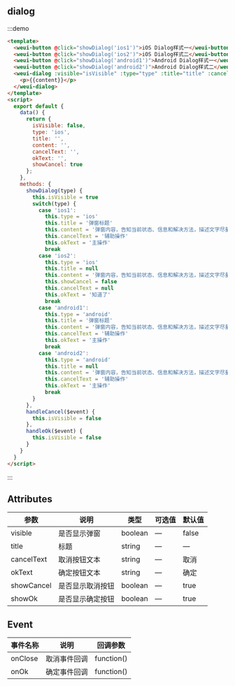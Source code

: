 ## dialog

:::demo

```html
<template>
  <weui-button @click="showDialog('ios1')">iOS Dialog样式一</weui-button>
  <weui-button @click="showDialog('ios2')">iOS Dialog样式二</weui-button>
  <weui-button @click="showDialog('android1')">Android Dialog样式一</weui-button>
  <weui-button @click="showDialog('android2')">Android Dialog样式二</weui-button>
  <weui-dialog :visible="isVisible" :type="type" :title="title" :cancelText="cancelText" :okText="okText" :showCancel="showCancel" @onCancel="handleCancel($event)" @onOk="handleOk($event)">
    <p>{{content}}</p>
  </weui-dialog>
</template>
<script>
  export default {
    data() {
      return {
        isVisible: false,
        type: 'ios',
        title: '',
        content: '',
        cancelText: '',
        okText: '',
        showCancel: true
      };
    },
    methods: {
      showDialog(type) {
        this.isVisible = true
        switch(type) {
          case 'ios1':
            this.type = 'ios'
            this.title = '弹窗标题'
            this.content = '弹窗内容，告知当前状态、信息和解决方法，描述文字尽量控制在三行内'
            this.cancelText = '辅助操作'
            this.okText = '主操作'
            break
          case 'ios2':
            this.type = 'ios'
            this.title = null
            this.content = '弹窗内容，告知当前状态、信息和解决方法，描述文字尽量控制在三行内'
            this.showCancel = false
            this.cancelText = null
            this.okText = '知道了'
            break
          case 'android1':
            this.type = 'android'
            this.title = '弹窗标题'
            this.content = '弹窗内容，告知当前状态、信息和解决方法，描述文字尽量控制在三行内'
            this.cancelText = '辅助操作'
            this.okText = '主操作'
            break
          case 'android2':
            this.type = 'android'
            this.title = null
            this.content = '弹窗内容，告知当前状态、信息和解决方法，描述文字尽量控制在三行内'
            this.cancelText = '辅助操作'
            this.okText = '主操作'
            break
        }
      },
      handleCancel($event) {
        this.isVisible = false
      },
      handleOk($event) {
        this.isVisible = false
      }
    }
  }
</script>
```

:::

## Attributes

| 参数       | 说明             | 类型    | 可选值 | 默认值 |
| ---------- | ---------------- | ------- | ------ | ------ |
| visible    | 是否显示弹窗     | boolean | —      | false  |
| title      | 标题             | string  | —      | —      |
| cancelText | 取消按钮文本     | string  | —      | 取消   |
| okText     | 确定按钮文本     | string  | —      | 确定   |
| showCancel | 是否显示取消按钮 | boolean | —      | true   |
| showOk     | 是否显示确定按钮 | boolean | —      | true   |

## Event

| 事件名称 | 说明         | 回调参数   |
| -------- | ------------ | ---------- |
| onClose  | 取消事件回调 | function() |
| onOk     | 确定事件回调 | function() |
